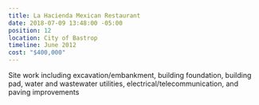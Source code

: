 ```yaml
---
title: La Hacienda Mexican Restaurant
date: 2018-07-09 13:48:00 -05:00
position: 12
location: City of Bastrop
timeline: June 2012
cost: "$400,000"
---
```


Site work including excavation/embankment, building foundation, building pad, water and wastewater utilities, electrical/telecommunication, and paving improvements